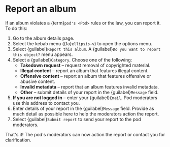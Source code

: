 # Report an album

If an album violates a {term}`pod's <Pod>` rules or the law, you can report it. To do this:

1. Go to the album details page.
2. Select the kebab menu ({fa}`ellipsis-v`) to open the options menu.
3. Select {guilabel}`Report this album`. A {guilabel}`Do you want to report this object?` menu appears.
4. Select a {guilabel}`Category`. Choose one of the following:
   - __Takedown request__ – request removal of copyrighted material.
   - __Illegal content__ –  report an album that features illegal content.
   - __Offensive content__ – report an album that features offensive or abusive content.
   - __Invalid metadata__ – report that an album features invalid metadata.
   - __Other__ – submit details of your report in the {guilabel}`Message` field.
5. __If you are not logged in__ – enter your {guilabel}`Email`. Pod moderators use this address to contact you.
6. Enter details of your report in the {guilabel}`Message` field. Provide as much detail as possible here to help the moderators action the report.
7. Select {guilabel}`Submit report` to send your report to the pod moderators.

That's it! The pod's moderators can now action the report or contact you for clarification.
